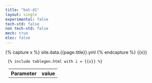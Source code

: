 ```yaml
---
title: "bat-d1"
layout: single
experimental: false
tech-std: false
non tech-std: false
mech: true
elec: false
---
```


{% capture x %}
site.data.{{page.title}}.yml
{% endcapture %}
{{x}}

<table style = "margin-left:10px">
  <tr>
    <th> Parameter </th>
    <th> value </th>
  </tr>
  <tr>
     
     {% include tablegen.html with i = {{x}} %} 
  </tr>
</table>
